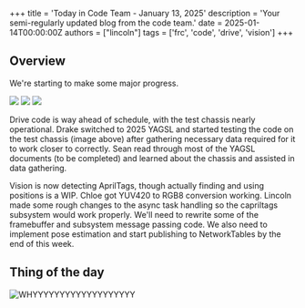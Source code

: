 +++
title = 'Today in Code Team - January 13, 2025'
description = 'Your semi-regularly updated blog from the code team.'
date = 2025-01-14T00:00:00Z
authors = ["lincoln"]
tags = ['frc', 'code', 'drive', 'vision']
+++

## Overview

We're starting to make some major progress.

![](/blog/today-in-code-team/2025/assets/jan13-drake-crap-1.png)
![](/blog/today-in-code-team/2025/assets/jan13-drake-crap-2.png)
![](/blog/today-in-code-team/2025/assets/jan13-drake-crap-3.jpg)

Drive code is way ahead of schedule, with the test chassis nearly operational.
Drake switched to 2025 YAGSL and started testing the code on the test chassis (image above) after gathering necessary data required for it to work closer to correctly.
Sean read through most of the YAGSL documents (to be completed) and learned about the chassis and assisted in data gathering.

Vision is now detecting AprilTags, though actually finding and using positions is a WIP.
Chloe got YUV420 to RGB8 conversion working.
Lincoln made some rough changes to the async task handling so the capriltags subsystem would work properly.
We'll need to rewrite some of the framebuffer and subsystem message passing code.
We also need to implement pose estimation and start publishing to NetworkTables by the end of this week.

## Thing of the day

![WHYYYYYYYYYYYYYYYYYYY](/blog/today-in-code-team/2025/assets/jan13-bazel-rust-analyzer.png)
